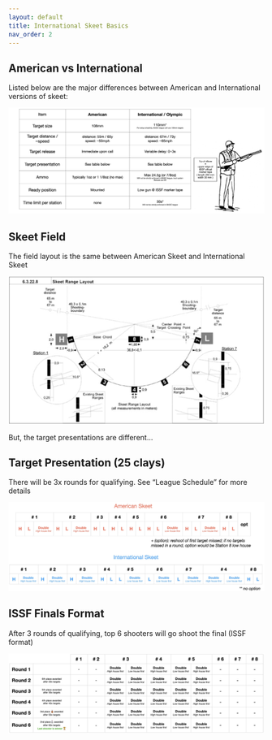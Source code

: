 ```yaml
---
layout: default
title: International Skeet Basics
nav_order: 2
---
```


## American vs International

Listed below are the major differences between American and International versions of skeet:

![American v International](/assets/images/american-international.jpeg)

## Skeet Field

The field layout is the same between American Skeet and International Skeet

![Skeet Field Layout](/assets/images/skeet-field.jpeg)

But, the target presentations are different…

## Target Presentation (25 clays)

There will be 3x rounds for qualifying. See “League Schedule” for more details

![Target Presentation](/assets/images/target-presentation.jpeg)

## ISSF Finals Format

After 3 rounds of qualifying, top 6 shooters will go shoot the final (ISSF format)

![ISSF Finals](/assets/images/ISSF-finals.jpeg)
